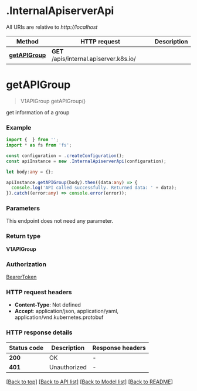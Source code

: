 # .InternalApiserverApi

All URIs are relative to *http://localhost*

Method | HTTP request | Description
------------- | ------------- | -------------
[**getAPIGroup**](InternalApiserverApi.md#getAPIGroup) | **GET** /apis/internal.apiserver.k8s.io/ | 


# **getAPIGroup**
> V1APIGroup getAPIGroup()

get information of a group

### Example


```typescript
import {  } from '';
import * as fs from 'fs';

const configuration = .createConfiguration();
const apiInstance = new .InternalApiserverApi(configuration);

let body:any = {};

apiInstance.getAPIGroup(body).then((data:any) => {
  console.log('API called successfully. Returned data: ' + data);
}).catch((error:any) => console.error(error));
```


### Parameters
This endpoint does not need any parameter.


### Return type

**V1APIGroup**

### Authorization

[BearerToken](README.md#BearerToken)

### HTTP request headers

 - **Content-Type**: Not defined
 - **Accept**: application/json, application/yaml, application/vnd.kubernetes.protobuf


### HTTP response details
| Status code | Description | Response headers |
|-------------|-------------|------------------|
**200** | OK |  -  |
**401** | Unauthorized |  -  |

[[Back to top]](#) [[Back to API list]](README.md#documentation-for-api-endpoints) [[Back to Model list]](README.md#documentation-for-models) [[Back to README]](README.md)


